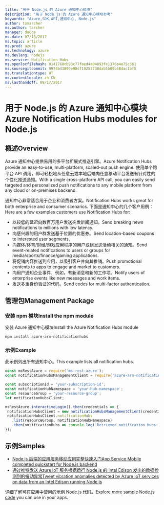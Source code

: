 ```yaml
---
title: "用于 Node.js 的 Azure 通知中心模块"
description: "用于 Node.js 的 Azure 通知中心模块参考"
keywords: "Azure,SDK,API,通知中心, Node.js"
author: tomarcher
ms.author: tarcher
manager: douge
ms.date: 07/18/2017
ms.topic: article
ms.prod: azure
ms.technology: azure
ms.devlang: nodejs
ms.service: Notification Hubs
ms.openlocfilehash: 0141760cb93c77faed4a04893fe1376e4e75c361
ms.sourcegitcommit: 9974b43899e98df10253738dab5b09b484ac1bf5
ms.translationtype: HT
ms.contentlocale: zh-CN
ms.lasthandoff: 08/17/2017
---
```

# <a name="azure-notification-hubs-modules-for-nodejs"></a><span data-ttu-id="1b32c-104">用于 Node.js 的 Azure 通知中心模块</span><span class="sxs-lookup"><span data-stu-id="1b32c-104">Azure Notification Hubs modules for Node.js</span></span>

## <a name="overview"></a><span data-ttu-id="1b32c-105">概述</span><span class="sxs-lookup"><span data-stu-id="1b32c-105">Overview</span></span>

<span data-ttu-id="1b32c-106">Azure 通知中心提供易用的多平台扩展式推送引擎。</span><span class="sxs-lookup"><span data-stu-id="1b32c-106">Azure Notification Hubs provide an easy-to-use, multi-platform, scaled-out push engine.</span></span> <span data-ttu-id="1b32c-107">使用单个跨平台 API 调用，即可轻松地从任意云或本地后端向任意移动平台发送有针对性的个性化推送通知。</span><span class="sxs-lookup"><span data-stu-id="1b32c-107">With a single cross-platform API call, you can easily send targeted and personalized push notifications to any mobile platform from any cloud or on-premises backend.</span></span>

<span data-ttu-id="1b32c-108">通知中心非常适合用于企业和消费者方案。</span><span class="sxs-lookup"><span data-stu-id="1b32c-108">Notification Hubs works great for both enterprise and consumer scenarios.</span></span> <span data-ttu-id="1b32c-109">下面是通知中心的几个客户用例：</span><span class="sxs-lookup"><span data-stu-id="1b32c-109">Here are a few examples customers use Notification Hubs for:</span></span>
- <span data-ttu-id="1b32c-110">以较低的延迟向数百万用户发送突发新闻通知。</span><span class="sxs-lookup"><span data-stu-id="1b32c-110">Send breaking news notifications to millions with low latency.</span></span>
- <span data-ttu-id="1b32c-111">向感兴趣的用户群发送基于位置的优惠券。</span><span class="sxs-lookup"><span data-stu-id="1b32c-111">Send location-based coupons to interested user segments.</span></span>
- <span data-ttu-id="1b32c-112">向媒体/体育/财经/游戏应用程序的用户或组发送活动相关的通知。</span><span class="sxs-lookup"><span data-stu-id="1b32c-112">Send event-related notifications to users or groups for media/sports/finance/gaming applications.</span></span>
- <span data-ttu-id="1b32c-113">将促销内容推送到应用，以吸引客户并向其推销。</span><span class="sxs-lookup"><span data-stu-id="1b32c-113">Push promotional contents to apps to engage and market to customers.</span></span>
- <span data-ttu-id="1b32c-114">向用户通知企业事件，例如，有新消息和新的工作项。</span><span class="sxs-lookup"><span data-stu-id="1b32c-114">Notify users of enterprise events like new messages and work items.</span></span>
- <span data-ttu-id="1b32c-115">发送多重身份验证的代码。</span><span class="sxs-lookup"><span data-stu-id="1b32c-115">Send codes for multi-factor authentication.</span></span>

## <a name="management-package"></a><span data-ttu-id="1b32c-116">管理包</span><span class="sxs-lookup"><span data-stu-id="1b32c-116">Management Package</span></span>

### <a name="install-the-npm-module"></a><span data-ttu-id="1b32c-117">安装 npm 模块</span><span class="sxs-lookup"><span data-stu-id="1b32c-117">Install the npm module</span></span>

<span data-ttu-id="1b32c-118">安装 Azure 通知中心模块</span><span class="sxs-lookup"><span data-stu-id="1b32c-118">Install the Azure Notification Hubs module</span></span> 

```bash
npm install azure-arm-notificationhubs
```

### <a name="example"></a><span data-ttu-id="1b32c-119">示例</span><span class="sxs-lookup"><span data-stu-id="1b32c-119">Example</span></span>

<span data-ttu-id="1b32c-120">此示例列出所有通知中心。</span><span class="sxs-lookup"><span data-stu-id="1b32c-120">This example lists all notification hubs.</span></span>

 ```javascript
const msRestAzure = require('ms-rest-azure');
const notificationHubsManagementClient = require('azure-arm-notificationhubs');

const subscriptionId = 'your-subscription-id';
const notificationHubNamespace = 'your-hub-namespace';
const resourceGroup = 'your-resource-group';
let notificationHubsClient;

msRestAzure.interactiveLogin().then(credentials => {
  notificationHubsClient = new notificationHubsManagementClient(credentials, subscriptionId);
  notificationHubsClient.notificationHubs
    .list(resourceGroup, notificationHubNamespace)
    .then(notificationHubs => console.log('Retrieved notification hubs: ', notificationHubs));
});
```

## <a name="samples"></a><span data-ttu-id="1b32c-121">示例</span><span class="sxs-lookup"><span data-stu-id="1b32c-121">Samples</span></span>

* [<span data-ttu-id="1b32c-122">Node.js 后端的应用服务移动应用完整快速入门</span><span class="sxs-lookup"><span data-stu-id="1b32c-122">App Service Mobile completed quickstart for Node.js backend</span></span>](https://azure.microsoft.com/resources/samples/app-service-mobile-nodejs-backend-quickstart/)
* [<span data-ttu-id="1b32c-123">通过推特发送 Azure IoT 服务根据运行 Node.js 的 Intel Edison 发出的数据检测到的振动异常</span><span class="sxs-lookup"><span data-stu-id="1b32c-123">Tweet vibration anomalies detected by Azure IoT services on data from an Intel Edison running Node.js</span></span>](https://azure.microsoft.com/resources/samples/iot-hub-nodejs-intel-edison-vibration-anomaly-detection/)

<span data-ttu-id="1b32c-124">详细了解可在应用中使用的[示例 Node.js 代码](https://azure.microsoft.com/resources/samples/?platform=nodejs)。</span><span class="sxs-lookup"><span data-stu-id="1b32c-124">Explore more [sample Node.js code](https://azure.microsoft.com/resources/samples/?platform=nodejs) you can use in your apps.</span></span>
